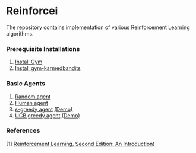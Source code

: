 # Reinforcei
The repository contains implementation of various Reinforcement Learning algorithms.

### Prerequisite Installations

1. [Install Gym](https://gym.openai.com/docs/)
2. [Install gym-karmedbandits](https://github.com/NoblesseCoder/gym-karmedbandits)


### Basic Agents

1. [Random agent ](./agents/tabular/agent.py)
2. [Human agent](./agents/tabular/human_agent.py)
3. [ε-greedy agent](./agents/tabular/epsilon_greedy_agent.py) [(Demo)](./demos/stationary_MAB_problem.py)
4. [UCB greedy agent](./agents/tabular/upper_confidence_bound_agent.py) [(Demo)](./demos/stationary_MAB_problem.py)

### References

[1] [Reinforcement Learning, Second Edition: An Introduction)](https://mitpress.mit.edu/books/reinforcement-learning-second-edition)